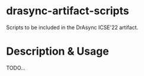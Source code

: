 # drasync-artifact-scripts

Scripts to be included in the DrAsync ICSE'22 artifact.

# Description & Usage

TODO...